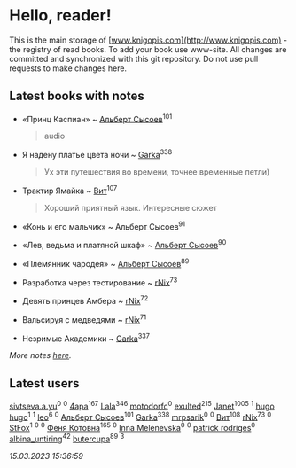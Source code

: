 # Hello, reader!
This is the main storage of [www.knigopis.com](http://www.knigopis.com) - the registry of read books.
To add your book use www-site. All changes are committed and synchronized with this git repository.
Do not use pull requests to make changes here.


## Latest books with notes
* «Принц Каспиан» ~ [Альберт Сысоев](users/474/47446642-vkontakte)<sup>101</sup>
    > audio

* Я надену платье цвета ночи ~ [Garka](users/115/115753719718250012620-google)<sup>338</sup>
    > Ух эти путешествия во времени, точнее временные петли)

* Трактир Ямайка ~ [Вит](users/300/300273923-vkontakte)<sup>107</sup>
    > Хороший приятный язык. Интересные сюжет

* «Конь и его мальчик» ~ [Альберт Сысоев](users/474/47446642-vkontakte)<sup>91</sup>

* «Лев, ведьма и платяной шкаф» ~ [Альберт Сысоев](users/474/47446642-vkontakte)<sup>90</sup>

* «Племянник чародея» ~ [Альберт Сысоев](users/474/47446642-vkontakte)<sup>89</sup>

* Разработка через тестирование ~ [rNix](users/227/22742452-yandex)<sup>73</sup>

* Девять принцев Амбера ~ [rNix](users/227/22742452-yandex)<sup>72</sup>

* Вальсируя с медведями ~ [rNix](users/227/22742452-yandex)<sup>71</sup>

* Незримые Академики ~ [Garka](users/115/115753719718250012620-google)<sup>337</sup>


_More notes [here](latest_books_with_notes.md)._


## Latest users
[sivtseva.a.yu](users/595/595923033-yandex)<sup>0</sup> 
[](users/649/6492441105371634172-mailru)<sup>0</sup> 
[4apa](users/117/117392596378069249667-google)<sup>167</sup> 
[Lala](users/761/76187635-vkontakte)<sup>346</sup> 
[motodorfc](users/112/112780369475521902606-google)<sup>0</sup> 
[exulted](users/100/100599204551896265722-google)<sup>215</sup> 
[Janet](users/108/108113656204404967440-google)<sup>1005</sup> 
[](users/109/109363607816033953885-google)<sup>1</sup> 
[hugo hugo](users/352/3528984039845110263-mailru)<sup>1</sup> 
[](users/105/105063533945004840111-google)<sup>1</sup> 
[leo](users/106/106915386474260202605-google)<sup>6</sup> 
[](users/385/385759182-vkontakte)<sup>0</sup> 
[Альберт Сысоев](users/474/47446642-vkontakte)<sup>101</sup> 
[Garka](users/115/115753719718250012620-google)<sup>338</sup> 
[mrpsarik](users/386/38646651-vkontakte)<sup>0</sup> 
[](users/101/101763698186264086786-google)<sup>0</sup> 
[Вит](users/300/300273923-vkontakte)<sup>108</sup> 
[rNix](users/227/22742452-yandex)<sup>73</sup> 
[](users/114/114160762156279162391-google)<sup>0</sup> 
[StFox](users/108/10824953-yandex)<sup>1</sup> 
[](users/106/106790533996892216851-google)<sup>0</sup> 
[](users/510/510924341-yandex)<sup>0</sup> 
[Феня Котовна](users/109/109746193906459706720-google)<sup>165</sup> 
[](users/621/621837012-vkontakte)<sup>0</sup> 
[Inna Melenevska](users/117/117999800530044134590-google)<sup>0</sup> 
[](users/106/106350967836629952229-google)<sup>0</sup> 
[patrick rodriges](users/108/10887510343399463420-mailru)<sup>0</sup> 
[albina_untiring](users/257/2579695-vkontakte)<sup>42</sup> 
[butercupa](users/193/193697993-vkontakte)<sup>89</sup> 
[](users/116/116049106351328726122-google)<sup>3</sup> 


_15.03.2023 15:36:59_
